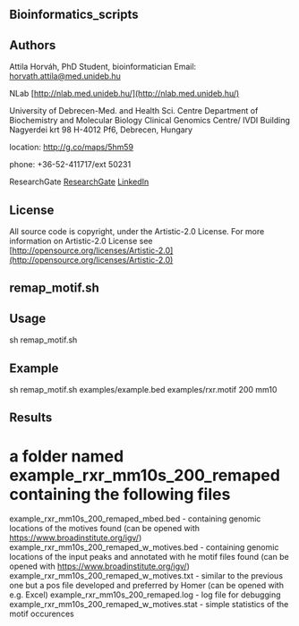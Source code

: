 ## Bioinformatics_scripts ##


## Authors ##

Attila Horváh, PhD Student, bioinformatician
Email: horvath.attila@med.unideb.hu

NLab [http://nlab.med.unideb.hu/](http://nlab.med.unideb.hu/)

University of Debrecen-Med. and Health Sci. Centre
Department of Biochemistry and Molecular Biology
Clinical Genomics Centre/ IVDI Building
Nagyerdei krt 98
H-4012 Pf6, Debrecen, Hungary

location: http://g.co/maps/5hm59

phone: +36-52-411717/ext 50231

ResearchGate
[ResearchGate](https://www.researchgate.net/profile/Attila_Horvath9)
[LinkedIn](https://www.linkedin.com/hp/?dnr=oVL_xVLIOvvZ7IVooNyotA0wOPufXI8UAya1)

## License ##

All source code is copyright, under the Artistic-2.0 License.
For more information on Artistic-2.0 License see [http://opensource.org/licenses/Artistic-2.0](http://opensource.org/licenses/Artistic-2.0)

## remap_motif.sh ##

## Usage ##

sh remap_motif.sh <PEAK> <MOTIF> <SIZE> <GENOME>

## Example ##

sh remap_motif.sh examples/example.bed examples/rxr.motif 200 mm10

## Results ##

# a folder named example_rxr_mm10s_200_remaped containing the following files
example_rxr_mm10s_200_remaped_mbed.bed  - containing genomic locations of the motives found (can be opened with https://www.broadinstitute.org/igv/)
example_rxr_mm10s_200_remaped_w_motives.bed  - containing genomic locations of the input peaks and annotated with he motif files found (can be opened with https://www.broadinstitute.org/igv/)
example_rxr_mm10s_200_remaped_w_motives.txt  - similar to the previous one but a pos file developed and preferred by Homer (can be opened with e.g. Excel) 
example_rxr_mm10s_200_remaped.log  - log file for debugging
example_rxr_mm10s_200_remaped_w_motives.stat - simple statistics of the motif occurences

